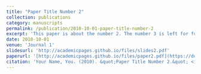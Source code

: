 ```yaml
---
title: "Paper Title Number 2"
collection: publications
category: manuscripts
permalink: /publication/2010-10-01-paper-title-number-2
excerpt: 'This paper is about the number 2. The number 3 is left for future work.'
date: 2010-10-01
venue: 'Journal 1'
slidesurl: 'http://academicpages.github.io/files/slides2.pdf'
paperurl: '[http://academicpages.github.io/files/paper2.pdf](https://doi.org/10.1093/ectj/utae021)'
citation: 'Your Name, You. (2010). &quot;Paper Title Number 2.&quot; <i>Journal 1</i>. 1(2).'
---
```

